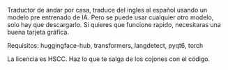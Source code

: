 Traductor de andar por casa, traduce del ingles al español usando un modelo pre entrenado de IA.
Pero se puede usar cualquier otro modelo, solo hay que descargarlo.
Si quieres que funcione rapido, necesitaras una buena tarjeta gráfica.


Requisitos: huggingface-hub, transformers, langdetect, pyqt6, torch

La licencia es HSCC.
Haz lo que te salga de los cojones con el código.
